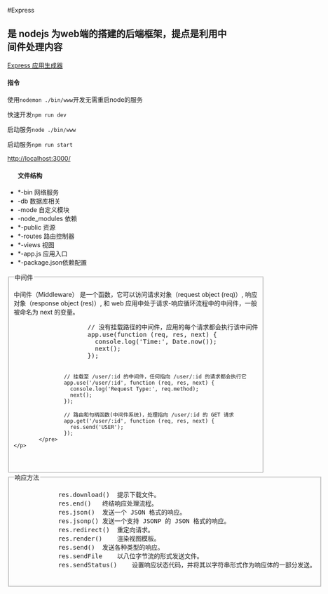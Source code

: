 #Express
<h2>是 nodejs 为web端的搭建的后端框架，提点是利用中间件处理内容</h2>

<p><a href="http://www.expressjs.com.cn/starter/generator.html">Express 应用生成器 </a></p>

<h4>指令</h4>

<p>
使用<code>nodemon ./bin/www</code>开发无需重启node的服务
</p>
<p>快速开发<code>npm run dev</code></p>
<p>启动服务<code>node ./bin/www</code></p>
<p>启动服务<code>npm run start</code></p>
<a href='http://localhost:3000/' >http://localhost:3000/</a>

<ul>
  <h4>文件结构</h4>
  <li>*-bin 网络服务
  <li>-db 数据库相关
  <li>-mode 自定义模块
  <li>-node_modules 依赖
  <li>*-public 资源
  <li>*-routes 路由控制器
  <li>*-views 视图
  <li>*-app.js 应用入口
  <li>*-package.json依赖配置
</ul>

<fieldset>
    <legend>中间件</legend>
    <p>
        中间件（Middleware） 是一个函数，它可以访问请求对象（request object (req)）, 响应对象（response object (res)）, 和 web 应用中处于请求-响应循环流程中的中间件，一般被命名为 next
        的变量。
        <pre>
                    // 没有挂载路径的中间件，应用的每个请求都会执行该中间件
                    app.use(function (req, res, next) {
                      console.log('Time:', Date.now());
                      next();
                    });
                    
                    // 挂载至 /user/:id 的中间件，任何指向 /user/:id 的请求都会执行它
                    app.use('/user/:id', function (req, res, next) {
                      console.log('Request Type:', req.method);
                      next();
                    });
                    
                    // 路由和句柄函数(中间件系统)，处理指向 /user/:id 的 GET 请求
                    app.get('/user/:id', function (req, res, next) {
                      res.send('USER');
                    });
            </pre>
    </p>
</fieldset>

<fieldset>
    <legend>响应方法</legend>
    <pre>
            res.download()	提示下载文件。
            res.end()	终结响应处理流程。
            res.json()	发送一个 JSON 格式的响应。
            res.jsonp()	发送一个支持 JSONP 的 JSON 格式的响应。
            res.redirect()	重定向请求。
            res.render()	渲染视图模板。
            res.send()	发送各种类型的响应。
            res.sendFile	以八位字节流的形式发送文件。
            res.sendStatus()	设置响应状态代码，并将其以字符串形式作为响应体的一部分发送。
    </pre>
</fieldset>

